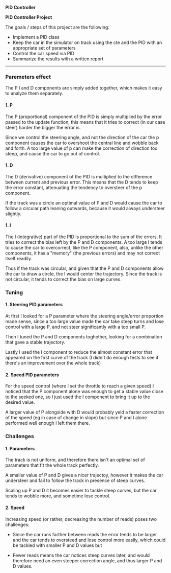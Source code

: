 **PID Controller** 

**PID Controller Project**

The goals / steps of this project are the following:
* Implement a PID class
* Keep the car in the simulator on track using the cte and the PID with an appropriate set of parameters
* Control the car speed via PID
* Summarize the results with a written report



---
### Paremeters effect

The P I and D components are simply added together, which makes it easy to analyze them separately.

#### 1. P

The P (proportional) component of the PID is simply multiplied by the error passed to the update function, this means that it tries to correct (in our case steer) harder the bigger the error is.

Since we control the steering angle, and not the direction of the car the p component causes the car to overshoot the central line and wobble back and forth. A too large value of p can make the correction of direction too steep, and cause the car to go out of control.

#### 1. D

The D (derivative) component of the PID is multiplied to the difference between current and previous error. This means that the D tends to keep the error constant, attenuating the tendency to oversteer of the p component.

If the track was a circle an optimal value of P and D would cause the car to follow a circular path leaning outwards, because it would always understeer slightly.

#### 1. I

The I (integrative) part of the PID is proportional to the sum of the errors. It tries to correct the bias left by the P and D components. A too large I tends to cause the car to overcorrect, like the P component, also, unlike the other components, it has a "memory" (the previous errors) and may not correct itself readily.

Thus if the track was circular, and given that the P and D components allow the car to draw a circle, the I would center the trajectory. Since the track is not circular, it tends to correct the bias on large curves.


### Tuning

#### 1. Steering PID parameters

At first I looked for a P parameter where the steering angle/error proportion made sense, since a too large value made the car take steep turns and lose control with a large P, and not steer significantly with a too small P.

Then I tuned the P and D components toghether, looking for a combination that gave a stable trajectory.

Lastly I used the I component to reduce the almost constant error that appeared on the first curve of the track (I didn't do enough tests to see if there's an improvement over the whole track)

#### 2. Speed PID parameters

For the speed control (where I set the throttle to reach a given speed) I noticed that the P component alone was enough to get a stable value close to the seeked one, so I just used the I component to bring it up to the desired value.

A larger value of P alongside with D would probably yeld a faster correction of the speed (eg in case of change in slope) but since P and I alone performed well enough I left them there.


### Challenges

#### 1. Parameters

The track is not uniform, and therefore there isn't an optimal set of parameters that fit the whole track perfectly.

A smaller value of P and D gives a nicer trajectoy, however it makes the car understeer and fail to follow the track in presence of steep curves.

Scaling up P and D it becomes easier to tackle steep curves, but the car tends to wobble more, and sometime lose control.

#### 2. Speed

Increasing speed (or rather, decreasing the number of reads) poses two challenges:

* Since the car runs farther between reads the error tends to be larger and the car tends to oversteed and lose control more easily, which could be tackled with smaller P and D values but

* Fewer reads means the car notices steep curves later, and would therefore need an even steeper correction angle, and thus larger P and D values. 
